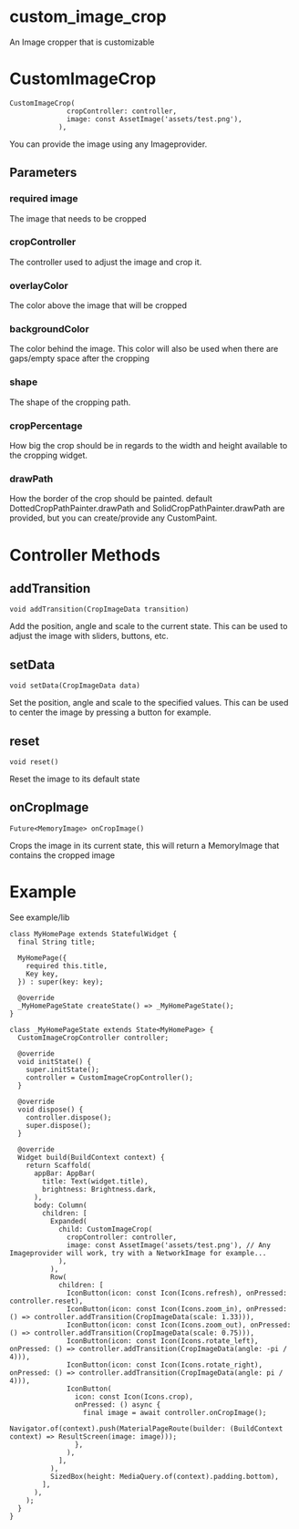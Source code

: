 # custom_image_crop

An Image cropper that is customizable

# CustomImageCrop

```
CustomImageCrop(
              cropController: controller,
              image: const AssetImage('assets/test.png'),
            ),
```

You can provide the image using any Imageprovider.

## Parameters

### required image
The image that needs to be cropped

### cropController
The controller used to adjust the image and crop it.

### overlayColor
The color above the image that will be cropped

### backgroundColor
The color behind the image. This color will also be used when there are gaps/empty space after the cropping

### shape
The shape of the cropping path.

### cropPercentage
How big the crop should be in regards to the width and height available to the cropping widget.

### drawPath
How the border of the crop should be painted. default DottedCropPathPainter.drawPath and SolidCropPathPainter.drawPath are provided, but you can create/provide any CustomPaint.

# Controller Methods

## addTransition

`void addTransition(CropImageData transition)`

Add the position, angle and scale to the current state. This can be used to adjust the image with sliders, buttons, etc.

## setData

`void setData(CropImageData data)`

Set the position, angle and scale to the specified values. This can be used to center the image by pressing a button for example.

## reset
`void reset()`

Reset the image to its default state

## onCropImage
`Future<MemoryImage> onCropImage()`

Crops the image in its current state, this will return a MemoryImage that contains the cropped image

# Example

See example/lib

```
class MyHomePage extends StatefulWidget {
  final String title;

  MyHomePage({
    required this.title,
    Key key,
  }) : super(key: key);

  @override
  _MyHomePageState createState() => _MyHomePageState();
}

class _MyHomePageState extends State<MyHomePage> {
  CustomImageCropController controller;

  @override
  void initState() {
    super.initState();
    controller = CustomImageCropController();
  }

  @override
  void dispose() {
    controller.dispose();
    super.dispose();
  }

  @override
  Widget build(BuildContext context) {
    return Scaffold(
      appBar: AppBar(
        title: Text(widget.title),
        brightness: Brightness.dark,
      ),
      body: Column(
        children: [
          Expanded(
            child: CustomImageCrop(
              cropController: controller,
              image: const AssetImage('assets/test.png'), // Any Imageprovider will work, try with a NetworkImage for example...
            ),
          ),
          Row(
            children: [
              IconButton(icon: const Icon(Icons.refresh), onPressed: controller.reset),
              IconButton(icon: const Icon(Icons.zoom_in), onPressed: () => controller.addTransition(CropImageData(scale: 1.33))),
              IconButton(icon: const Icon(Icons.zoom_out), onPressed: () => controller.addTransition(CropImageData(scale: 0.75))),
              IconButton(icon: const Icon(Icons.rotate_left), onPressed: () => controller.addTransition(CropImageData(angle: -pi / 4))),
              IconButton(icon: const Icon(Icons.rotate_right), onPressed: () => controller.addTransition(CropImageData(angle: pi / 4))),
              IconButton(
                icon: const Icon(Icons.crop),
                onPressed: () async {
                  final image = await controller.onCropImage();
                  Navigator.of(context).push(MaterialPageRoute(builder: (BuildContext context) => ResultScreen(image: image)));
                },
              ),
            ],
          ),
          SizedBox(height: MediaQuery.of(context).padding.bottom),
        ],
      ),
    );
  }
}
```

